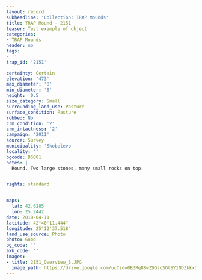 ```yaml
---
layout: record
subheadline: 'Collection: TRAP Mounds'
title: TRAP Mound - 2151
teaser: Test example of object
categories:
- TRAP Mounds
header: no
tags:
- ''
trap_id: '2151'

certainty: Certain
elevation: '473'
max_diameter: '8'
min_diameter: '8'
height: '0.5'
size_category: Small
surrounding_land_use: Pasture
surface_condition: Pasture
robbed: No
crm_condition: '2'
crm_intactness: '2'
campaign: '2011'
source: Survey
municipality: 'Skobelevo '
locality: ''
bgcode: DS001
notes: |-
  Round. Two large stones, many small rocks on top.


rights: standard


maps:
  lat: 42.6285
  lon: 25.2442
date: 2018-04-11
latitude: 42°40'11.444"
longitude: 25°12'37.518"
land_use_source: Photo
photo: Good
bg_code: ''
akb_code: ''
images:
- title: 2151_Overview_S.JPG
  image_path: https://drive.google.com/uc?id=0B3Rg88wZDQscSGlSY1NDZkkxSDQ
---
```

